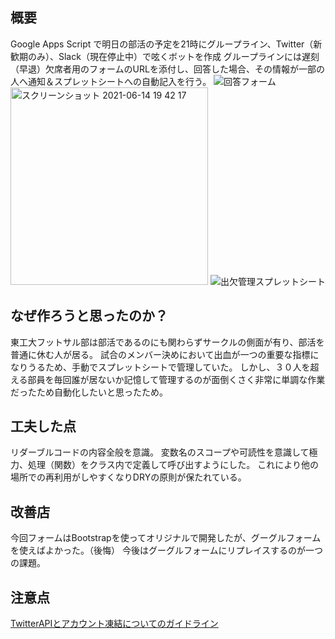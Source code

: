 ## 概要
Google Apps Script で明日の部活の予定を21時にグループライン、Twitter（新歓期のみ）、Slack（現在停止中）で呟くボットを作成
グループラインには遅刻（早退）欠席者用のフォームのURLを添付し、回答した場合、その情報が一部の人へ通知＆スプレットシートへの自動記入を行う。
![回答フォーム](https://user-images.githubusercontent.com/65536732/121879852-455d1680-cd48-11eb-8234-b9904f8ac0ac.png)
<img width="316" alt="スクリーンショット 2021-06-14 19 42 17" src="https://user-images.githubusercontent.com/65536732/121880440-f6fc4780-cd48-11eb-919f-9726573ca7d8.png">
![出欠管理スプレットシート](https://user-images.githubusercontent.com/65536732/121880342-db913c80-cd48-11eb-9ff3-0db1f734837b.png)

## なぜ作ろうと思ったのか？
東工大フットサル部は部活であるのにも関わらずサークルの側面が有り、部活を普通に休む人が居る。
試合のメンバー決めにおいて出血が一つの重要な指標になりうるため、手動でスプレットシートで管理していた。
しかし、３０人を超える部員を毎回誰が居ないか記憶して管理するのが面倒くさく非常に単調な作業だったため自動化したいと思ったため。

## 工夫した点
リダーブルコードの内容全般を意識。
変数名のスコープや可読性を意識して極力、処理（関数）をクラス内で定義して呼び出すようにした。
これにより他の場所での再利用がしやすくなりDRYの原則が保たれている。

## 改善店
今回フォームはBootstrapを使ってオリジナルで開発したが、グーグルフォームを使えばよかった。（後悔）
今後はグーグルフォームにリプレイスするのが一つの課題。

## 注意点
[TwitterAPIとアカウント凍結についてのガイドライン](https://blog.twitter.com/developer/ja_jp/topics/tools/2018/at_mul.html)
